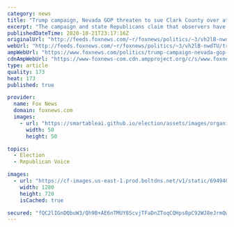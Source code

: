 ```yaml
---
category: news
title: "Trump campaign, Nevada GOP threaten to sue Clark County over attempts to ‘obstruct’ election observation"
excerpt: "The campaign and state Republicans claim that observers have been banned from certain areas where ballots are handled."
publishedDateTime: 2020-10-21T23:17:16Z
originalUrl: "http://feeds.foxnews.com/~r/foxnews/politics/~3/vh2lB-nwdTU/trump-campaign-nevada-gop-complaint-clark-county-ballot-observation"
webUrl: "http://feeds.foxnews.com/~r/foxnews/politics/~3/vh2lB-nwdTU/trump-campaign-nevada-gop-complaint-clark-county-ballot-observation"
ampWebUrl: "https://www.foxnews.com/politics/trump-campaign-nevada-gop-complaint-clark-county-ballot-observation.amp"
cdnAmpWebUrl: "https://www-foxnews-com.cdn.ampproject.org/c/s/www.foxnews.com/politics/trump-campaign-nevada-gop-complaint-clark-county-ballot-observation.amp"
type: article
quality: 173
heat: 173
published: true

provider:
  name: Fox News
  domain: foxnews.com
  images:
    - url: "https://smartableai.github.io/election/assets/images/organizations/foxnews.com-50x50.jpg"
      width: 50
      height: 50

topics:
  - Election
  - Republican Voice

images:
  - url: "https://cf-images.us-east-1.prod.boltdns.net/v1/static/694940094001/52e7c038-31e9-41ca-b866-bc48a70fc439/b27add3f-3eae-4088-beb9-957a3678512b/1280x720/match/image.jpg"
    width: 1280
    height: 720
    isCached: true

secured: "fQC2lIGnDQbuW3/Qh9B+AE6nTMUY8ScvjTFaDnZToqCQHps8pC92WJ8eJrmQw/YObl+ejlkrSBrT3JWoZJXyPlw5zwrq5yjGasqA3M+KX0hYWVLXgCl6De+b18GXilVe5fS/SKEJ8lkHrvMJtH03bK+Nrr/FoBJnkWfwHxi5NpxrIol3AXgs8E4ALBk4Vpe9kjzjcl6QNHdJK7bmJwE3JnSYcXjnMieBovqShHPKxrri/Bb18fsPdtZgufU42kg2xJcv0dOYae5Q/ZcG8F8HNZ1Ldm4NBh7/1cwXfVRwnlN0TCNuhc1ek6GblvbHwYAA7r1RqpsKhGhsxbT+8HBStL9AboCwxHE30ONZj2C3oNA=;LxjT5MC7gdWjIC1fo1g5iA=="
---
```


